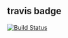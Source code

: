 ## travis badge

[![Build Status](https://travis-ci.org/tw0517tw/rollbar-overflow.svg?branch=master)](https://travis-ci.org/tw0517tw/rollbar-overflow)
